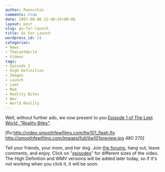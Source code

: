 ```yaml
---
author: Pwnocchio
comments: true
date: 2007-08-06 12:40:43+00:00
layout: post
slug: go-for-launch
title: Go For Launch
wordpress_id: 21
categories:
- News
- TheLeetWorld
- Videos
tags:
- Episode 1
- High Definition
- Images
- Launch
- Leet
- Mom
- Reality Bites
- Wmv
- World Reality
---
```


Well, without further ado, we now present to you [Episode 1 of The Leet World, "Reality Bites"](http://www.smoothfewfilms.com/2007/08/06/reality-bites/).

[flv:http://video.smoothfewfilms.com/tlw101_flash.flv http://smoothfewfilms.com/images/full/tlw101preview.jpg 480 270]

Tell your friends, your mom, and her dog.  Join [the forums](http://www.smoothfewfilms.com/forum/), hang out, leave comments, and enjoy.  Click on "[episodes](http://www.smoothfewfilms.com/episodes/)" for different sizes of the video.  The High Definition and WMV versions will be added later today, so if it's not working when you click it, it will be soon.
